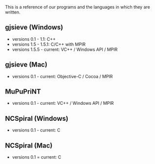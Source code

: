 This is a reference of our programs and the languages in which they are written.

## gjsieve (Windows) ##

  * versions 0.1 - 1.1: C++
  * versions 1.5 - 1.5.1: C/C++ with MPIR
  * versions 1.5.5 - current: VC++ / Windows API / MPIR

## gjsieve (Mac) ##

  * versions 0.1 - current: Objective-C / Cocoa / MPIR

## MuPuPriNT ##

  * versions 0.1 - current: VC++ / Windows API / MPIR

## NCSpiral (Windows) ##

  * versions 0.1 - current: C

## NCSpiral (Mac) ##

  * versions 0.1 = current: C